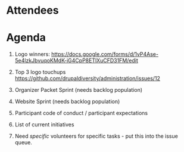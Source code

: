# Attendees

# Agenda
1. Logo winners:
https://docs.google.com/forms/d/1vP4Ase-5e4lzkJbvuqoKMdK-iG4CpP8ETlXuCFD31FM/edit

2. Top 3 logo touchups
https://github.com/drupaldiversity/administration/issues/12

3. Organizer Packet Sprint
(needs backlog population)

4. Website Sprint
(needs backlog population)


5. Participant code of conduct / participant expectations

6. List of current initiatives

7. Need *specific* volunteers for specific tasks - put this into the issue queue.
